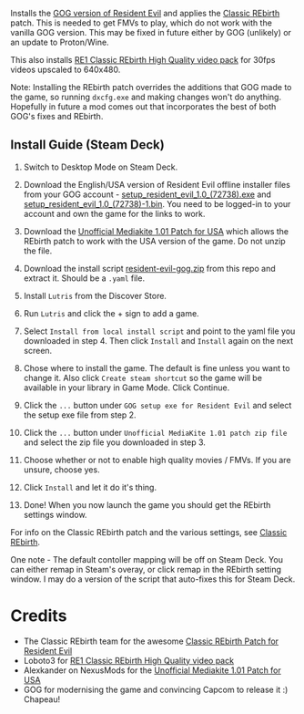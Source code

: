 Installs the [GOG version of Resident Evil](https://www.gog.com/game/resident_evil) and applies the [Classic REbirth](https://classicrebirth.com/index.php/downloads/resident-evil-classic-rebirth/) patch. This is needed to get FMVs to play, which do not work with the vanilla GOG version. This may be fixed in future either by GOG (unlikely) or an update to Proton/Wine.

This also installs [RE1 Classic REbirth High Quality video pack](https://www.moddb.com/downloads/re1-classic-rebirth-high-quality-video-pack) for 30fps videos upscaled to 640x480.

Note: Installing the REbirth patch overrides the additions that GOG made to the game, so running `dxcfg.exe` and making changes won't do anything. Hopefully in future a mod comes out that incorporates the best of both GOG's fixes and REbirth.


## **Install Guide (Steam Deck)**
1. Switch to Desktop Mode on Steam Deck.

2. Download the English/USA version of Resident Evil offline installer files from your GOG account - [setup_resident_evil_1.0_(72738).exe](https://www.gog.com/downloads/resident_evil/en1installer0) and [setup_resident_evil_1.0_(72738)-1.bin](https://www.gog.com/downloads/resident_evil/en1installer1). You need to be logged-in to your account and own the game for the links to work. 

3. Download the [Unofficial Mediakite 1.01 Patch for USA](https://www.nexusmods.com/residentevil1996/mods/25?tab=files) which allows the REbirth patch to work with the USA version of the game. Do not unzip the file.

4. Download the install script [resident-evil-gog.zip](https://github.com/eskay993/gamefiles/raw/main/resident-evil/resident-evil-gog.zip) from this repo and extract it. Should be a `.yaml` file.

5. Install `Lutris` from the Discover Store.

6. Run `Lutris` and click the + sign to add a game.
   
7. Select `Install from local install script` and point to the yaml file you downloaded in step 4. Then click `Install` and `Install` again on the next screen.

8. Chose where to install the game. The default is fine unless you want to change it. Also click `Create steam shortcut` so the game will be available in your library in Game Mode. Click Continue.
   
9. Click the `...` button under `GOG setup exe for Resident Evil` and select the setup exe file from step 2.

10. Click the `...` button under `Unofficial MediaKite 1.01 patch zip file` and select the zip file you downloaded in step 3.

10. Choose whether or not to enable high quality movies / FMVs. If you are unsure, choose yes.

12. Click `Install` and let it do it's thing. 

13. Done! When you now launch the game you should get the REbirth settings window.

For info on the Classic REbirth patch and the various settings, see [Classic REbirth](https://classicrebirth.com/index.php/downloads/resident-evil-classic-rebirth/).

One note - The default contoller mapping will be off on Steam Deck. You can either remap in Steam's overay, or click remap in the REbirth setting window. I may do a version of the script that auto-fixes this for Steam Deck.

# Credits
- The Classic REbirth team for the awesome [Classic REbirth Patch for Resident Evil](https://classicrebirth.com/index.php/downloads/resident-evil-classic-rebirth/)
- Loboto3 for [RE1 Classic REbirth High Quality video pack](https://www.moddb.com/downloads/re1-classic-rebirth-high-quality-video-pack) 
- Alexkander on NexusMods for the [Unofficial Mediakite 1.01 Patch for USA](https://www.nexusmods.com/residentevil1996/mods/25?tab=files)
- GOG for modernising the game and convincing Capcom to release it :) Chapeau!
